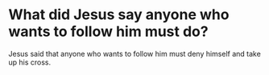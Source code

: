 # What did Jesus say anyone who wants to follow him must do?

Jesus said that anyone who wants to follow him must deny himself and take up his cross.
